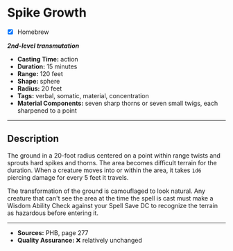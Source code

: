 # Spike Growth
- [x] Homebrew

***2nd-level transmutation***
- **Casting Time:** action
- **Duration:** 15 minutes
- **Range:** 120 feet
- **Shape:** sphere
- **Radius:** 20 feet
- **Tags:** verbal, somatic, material, concentration
- **Material Components:** seven sharp thorns or seven small twigs, each sharpened to a point

---

## Description
The ground in a 20-foot radius centered on a point within range twists and sprouts hard spikes and thorns.
The area becomes difficult terrain for the duration.
When a creature moves into or within the area, it takes `1d6` piercing damage for every 5 feet it travels.

The transformation of the ground is camouflaged to look natural.
Any creature that can't see the area at the time the spell is cast must make a Wisdom Ability Check against your Spell Save DC to recognize the terrain as hazardous before entering it.

---

- **Sources:** PHB, page 277
- **Quality Assurance:** :x: relatively unchanged
